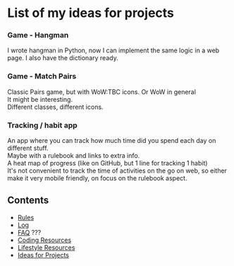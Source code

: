 # List of my ideas for projects

### Game - Hangman
I wrote hangman in Python, now I can implement the same logic in a web page. I also have the dictionary ready.
### Game - Match Pairs
Classic Pairs game, but with WoW:TBC icons. Or WoW in general  
It might be interesting.  
Different classes, different icons.
### Tracking / habit app
An app where you can track how much time did you spend each day on different stuff.  
Maybe with a rulebook and links to extra info.  
A heat map of progress (like on GitHub, but 1 line for tracking 1 habit)  
It's not convenient to track the time of activities on the go on web, so either make it very mobile friendly, on focus on the rulebook aspect.  


## Contents
* [Rules](rules.md)
* [Log](log.md)
* [FAQ](FAQ.md) ???
* [Coding Resources](resources-programming.md)
* [Lifestyle Resources](resources-other.md)
* [Ideas for Projects](ideas-for-projects.md)
